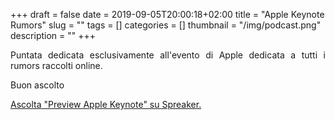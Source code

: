 +++
draft = false
date = 2019-09-05T20:00:18+02:00
title = "Apple Keynote Rumors"
slug = ""
tags = []
categories = []
thumbnail = "/img/podcast.png"
description = ""
+++
<DIV align="justify">

Puntata dedicata esclusivamente all'evento di Apple dedicata a tutti i rumors raccolti online.

Buon ascolto

<a class="spreaker-player" href="https://www.spreaker.com/episode/19008842" data-resource="episode_id=19008842" data-width="100%" data-height="200px" data-theme="light" data-playlist="false" data-playlist-continuous="false" data-autoplay="false" data-live-autoplay="false" data-chapters-image="true" data-episode-image-position="right" data-hide-logo="false" data-hide-likes="false" data-hide-comments="false" data-hide-sharing="false" data-hide-download="true">Ascolta "Preview Apple Keynote" su Spreaker.</a>
